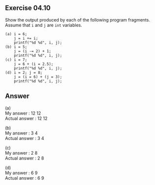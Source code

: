 ## Exercise 04.10
Show the output produced by each of the following program fragments. Assume that ```i``` and ```j``` are ```int``` variables.
```
(a) i = 6;
    j = i += i;
    printf("%d %d", i, j);
(b) i = 5;
    j = (i -= 2) + 1;
    printf("%d %d", i, j);
(c) i = 7;
    j = 6 + (i = 2.5);
    printf("%d %d", i, j);
(d) i = 2; j = 8;
    j = (i = 6) + (j = 3);
    printf("%d %d", i, j);
```

## Answer
(a)   
My answer : 12 12   
Actual answer : 12 12   

(b)   
My answer : 3 4   
Actual answer : 3 4   

(c)   
My answer : 2 8   
Actual answer : 2 8   

(d)   
My answer : 6 9   
Actual answer : 6 9   
